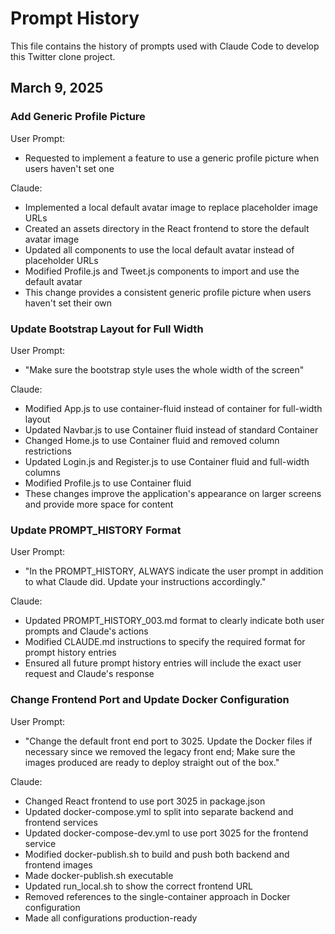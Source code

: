 # Prompt History

This file contains the history of prompts used with Claude Code to develop this Twitter clone project.

## March 9, 2025

### Add Generic Profile Picture

User Prompt:
- Requested to implement a feature to use a generic profile picture when users haven't set one

Claude:
- Implemented a local default avatar image to replace placeholder image URLs
- Created an assets directory in the React frontend to store the default avatar image
- Updated all components to use the local default avatar instead of placeholder URLs
- Modified Profile.js and Tweet.js components to import and use the default avatar
- This change provides a consistent generic profile picture when users haven't set their own

### Update Bootstrap Layout for Full Width

User Prompt:
- "Make sure the bootstrap style uses the whole width of the screen"

Claude:
- Modified App.js to use container-fluid instead of container for full-width layout
- Updated Navbar.js to use Container fluid instead of standard Container
- Changed Home.js to use Container fluid and removed column restrictions
- Updated Login.js and Register.js to use Container fluid and full-width columns
- Modified Profile.js to use Container fluid 
- These changes improve the application's appearance on larger screens and provide more space for content

### Update PROMPT_HISTORY Format

User Prompt:
- "In the PROMPT_HISTORY, ALWAYS indicate the user prompt in addition to what Claude did. Update your instructions accordingly."

Claude:
- Updated PROMPT_HISTORY_003.md format to clearly indicate both user prompts and Claude's actions
- Modified CLAUDE.md instructions to specify the required format for prompt history entries
- Ensured all future prompt history entries will include the exact user request and Claude's response

### Change Frontend Port and Update Docker Configuration

User Prompt:
- "Change the default front end port to 3025. Update the Docker files if necessary since we removed the legacy front end; Make sure the images produced are ready to deploy straight out of the box."

Claude:
- Changed React frontend to use port 3025 in package.json
- Updated docker-compose.yml to split into separate backend and frontend services
- Updated docker-compose-dev.yml to use port 3025 for the frontend service
- Modified docker-publish.sh to build and push both backend and frontend images
- Made docker-publish.sh executable
- Updated run_local.sh to show the correct frontend URL
- Removed references to the single-container approach in Docker configuration
- Made all configurations production-ready